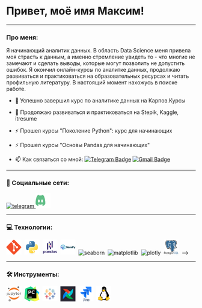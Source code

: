 # Привет, моё имя Максим!

---

### Про меня:

Я начинающий аналитик данных. В область Data Science меня привела моя страсть к данным, а именно стремление увидеть то - что многие не замечают и сделать выводы, которые могут позволить не допустить ошибок. 
Я окончил онлайн-курсы по аналитке данных, продолжаю развиваться и практиковаться на образовательных ресурсах и читать профильную литературу. В настоящий момент нахожусь в поиске работе.



- :telescope: Успешно завершил курс по аналитике данных на Карпов.Курсы

- :seedling: Продолжаю развиваться и практиковаться на Stepik, Kaggle, itresume

- :zap: Прошел курсы "Поколение Python": курс для начинающих

- :zap: Прошел курсы "Основы Pandas для начинающих"

- :mailbox: Как связаться со мной: [![Telegram Badge](https://img.shields.io/badge/-kuzminmaksim-blue?style=flat&logo=Telegram&logoColor=white)](https://t.me/mm_max) [![Gmail Badge](https://img.shields.io/badge/-Gmail-red?style=flat&logo=Gmail&logoColor=white)](mailto:4m.kuzmin@gmail.com)

---

### 🤝 Социальные сети:

<div id="badges">
     <a href="https://t.me/mm_max" target="_blank">
      <img src="https://cdn-icons-png.flaticon.com/512/2111/2111646.png" width="40" height="40" alt="telegram" />
     </a>
      <img src="https://github.com/devicons/devicon/blob/master/docs/assets/css/discord-logo.svg" width="40" height="40" alt="discord" />
     </a>
</div>

---

### 💻 Технологии:

<div>
  <img src="https://github.com/devicons/devicon/blob/master/icons/git/git-original.svg" title="git" alt="git" width="40" height="40"/>&nbsp
  <img src="https://github.com/devicons/devicon/blob/master/icons/python/python-original.svg" title="python" alt="python" width="40" height="40"/>&nbsp
  <img src="https://github.com/devicons/devicon/blob/master/icons/pandas/pandas-original-wordmark.svg" title="pandas" alt="pandas" width="40" height="40"/>&nbsp
  <img src="https://github.com/devicons/devicon/blob/master/icons/numpy/numpy-original-wordmark.svg" title="numpy" alt="numpy" width="40" height="40"/>&nbsp
  <img src="https://github.com/mwaskom/seaborn/blob/master/doc/_static/logo-mark-darkbg.svg" title="seaborn" alt="seaborn" width="40" height="40"/>&nbsp
  <img src="https://github.com/matplotlib/matplotlib/blob/main/doc/_static/matplotlib-icon.svg" title="matplotlib" alt="matplotlib" width="40" height="40"/>&nbsp
  <img src="https://github.com/plotly/plotly.py/blob/master/packages/javascript/jupyterlab-plotly/style/plotly.svg" title="plotly" alt="plotly" width="40" height="40"/>&nbsp
  <img src="https://github.com/devicons/devicon/blob/master/icons/postgresql/postgresql-original-wordmark.svg" title="postgresql" alt="postgresql" width="40" height="40"/>&nbsp -->
</div>

---

### 🛠 Инструменты:

<div>
  <img src="https://github.com/devicons/devicon/blob/master/icons/jupyter/jupyter-original-wordmark.svg" title="jupyter" alt="jupyter" width="40" height="40"/>&nbsp;
  <img src="https://github.com/JetBrains/logos/blob/master/web/pycharm/pycharm.svg" alt="pycharm" width="40" height="40"/>&nbsp;
  <img src="https://github.com/tableau/hyper-db/blob/main/website/static/img/tableau-logo.svg" title="tableau" alt="tableau" width="40" height="40"/>&nbsp;
  <img src="https://github.com/apache/airflow-site/blob/main/landing-pages/site/static/images/airflow_dark_bg.png" title="airflow" alt="airflow" width="40" height="40"/>&nbsp;
  <img src="https://github.com/devicons/devicon/blob/master/icons/jira/jira-original-wordmark.svg" title="jira" alt="jira" width="40" height="40"/>&nbsp;
  <img src="https://github.com/devicons/devicon/blob/master/icons/linux/linux-original.svg" title="linux" alt="linux" width="40" height="40"/>&nbsp;
</div>
